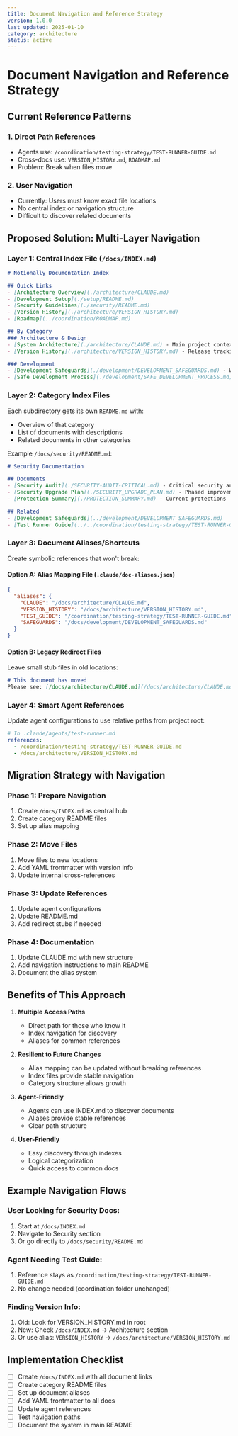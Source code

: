 ```yaml
---
title: Document Navigation and Reference Strategy
version: 1.0.0
last_updated: 2025-01-10
category: architecture
status: active
---
```


# Document Navigation and Reference Strategy

## Current Reference Patterns

### 1. Direct Path References
- Agents use: `/coordination/testing-strategy/TEST-RUNNER-GUIDE.md`
- Cross-docs use: `VERSION_HISTORY.md`, `ROADMAP.md`
- Problem: Break when files move

### 2. User Navigation
- Currently: Users must know exact file locations
- No central index or navigation structure
- Difficult to discover related documents

## Proposed Solution: Multi-Layer Navigation

### Layer 1: Central Index File (`/docs/INDEX.md`)
```markdown
# Notionally Documentation Index

## Quick Links
- [Architecture Overview](./architecture/CLAUDE.md)
- [Development Setup](./setup/README.md)
- [Security Guidelines](./security/README.md)
- [Version History](./architecture/VERSION_HISTORY.md)
- [Roadmap](../coordination/ROADMAP.md)

## By Category
### Architecture & Design
- [System Architecture](./architecture/CLAUDE.md) - Main project context
- [Version History](./architecture/VERSION_HISTORY.md) - Release tracking

### Development
- [Development Safeguards](./development/DEVELOPMENT_SAFEGUARDS.md) - What not to break
- [Safe Development Process](./development/SAFE_DEVELOPMENT_PROCESS.md) - How to develop
```

### Layer 2: Category Index Files
Each subdirectory gets its own `README.md` with:
- Overview of that category
- List of documents with descriptions
- Related documents in other categories

Example `/docs/security/README.md`:
```markdown
# Security Documentation

## Documents
- [Security Audit](./SECURITY-AUDIT-CRITICAL.md) - Critical security analysis
- [Security Upgrade Plan](./SECURITY_UPGRADE_PLAN.md) - Phased improvement strategy
- [Protection Summary](./PROTECTION_SUMMARY.md) - Current protections

## Related
- [Development Safeguards](../development/DEVELOPMENT_SAFEGUARDS.md)
- [Test Runner Guide](../../coordination/testing-strategy/TEST-RUNNER-GUIDE.md)
```

### Layer 3: Document Aliases/Shortcuts
Create symbolic references that won't break:

#### Option A: Alias Mapping File (`.claude/doc-aliases.json`)
```json
{
  "aliases": {
    "CLAUDE": "/docs/architecture/CLAUDE.md",
    "VERSION_HISTORY": "/docs/architecture/VERSION_HISTORY.md",
    "TEST_GUIDE": "/coordination/testing-strategy/TEST-RUNNER-GUIDE.md",
    "SAFEGUARDS": "/docs/development/DEVELOPMENT_SAFEGUARDS.md"
  }
}
```

#### Option B: Legacy Redirect Files
Leave small stub files in old locations:
```markdown
# This document has moved
Please see: [/docs/architecture/CLAUDE.md](/docs/architecture/CLAUDE.md)
```

### Layer 4: Smart Agent References
Update agent configurations to use relative paths from project root:

```yaml
# In .claude/agents/test-runner.md
references:
  - /coordination/testing-strategy/TEST-RUNNER-GUIDE.md
  - /docs/architecture/VERSION_HISTORY.md
```

## Migration Strategy with Navigation

### Phase 1: Prepare Navigation
1. Create `/docs/INDEX.md` as central hub
2. Create category README files
3. Set up alias mapping

### Phase 2: Move Files
1. Move files to new locations
2. Add YAML frontmatter with version info
3. Update internal cross-references

### Phase 3: Update References
1. Update agent configurations
2. Update README.md
3. Add redirect stubs if needed

### Phase 4: Documentation
1. Update CLAUDE.md with new structure
2. Add navigation instructions to main README
3. Document the alias system

## Benefits of This Approach

1. **Multiple Access Paths**
   - Direct path for those who know it
   - Index navigation for discovery
   - Aliases for common references

2. **Resilient to Future Changes**
   - Alias mapping can be updated without breaking references
   - Index files provide stable navigation
   - Category structure allows growth

3. **Agent-Friendly**
   - Agents can use INDEX.md to discover documents
   - Aliases provide stable references
   - Clear path structure

4. **User-Friendly**
   - Easy discovery through indexes
   - Logical categorization
   - Quick access to common docs

## Example Navigation Flows

### User Looking for Security Docs:
1. Start at `/docs/INDEX.md`
2. Navigate to Security section
3. Or go directly to `/docs/security/README.md`

### Agent Needing Test Guide:
1. Reference stays as `/coordination/testing-strategy/TEST-RUNNER-GUIDE.md`
2. No change needed (coordination folder unchanged)

### Finding Version Info:
1. Old: Look for VERSION_HISTORY.md in root
2. New: Check `/docs/INDEX.md` → Architecture section
3. Or use alias: `VERSION_HISTORY` → `/docs/architecture/VERSION_HISTORY.md`

## Implementation Checklist

- [ ] Create `/docs/INDEX.md` with all document links
- [ ] Create category README files
- [ ] Set up document aliases
- [ ] Add YAML frontmatter to all docs
- [ ] Update agent references
- [ ] Test navigation paths
- [ ] Document the system in main README